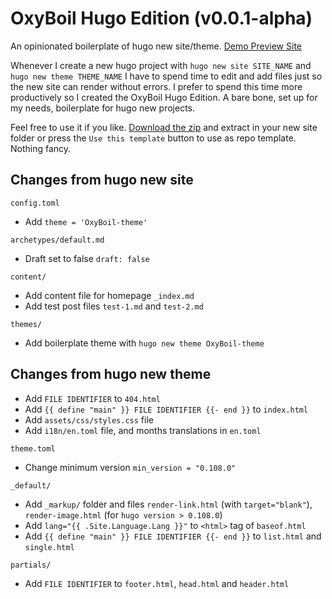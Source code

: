 # OxyBoil Hugo Edition (v0.0.1-alpha)

An opinionated boilerplate of hugo new site/theme.
[Demo Preview Site](https://oxyboil-hugo.vercel.app/)

Whenever I create a new hugo project with `hugo new site SITE_NAME` and `hugo new theme THEME_NAME` I have to spend time to edit and add files just so the new site can render without errors.
I prefer to spend this time more productively so I created the OxyBoil Hugo Edition. A bare bone, set up for my needs, boilerplate for hugo new projects.

Feel free to use it if you like.
[Download the zip](https://github.com/Oxypteros/OxyBoil-hugo/archive/refs/heads/main.zip) and extract in your new site folder or press the `Use this template` button to use as repo template.
Nothing fancy.

## Changes from hugo new site

`config.toml`

* Add `theme = 'OxyBoil-theme'`

`archetypes/default.md`

* Draft set to false `draft: false`

`content/`

* Add content file for homepage `_index.md`
* Add test post files `test-1.md` and `test-2.md`

`themes/`

* Add boilerplate theme with `hugo new theme OxyBoil-theme`

## Changes from hugo new theme

* Add `FILE IDENTIFIER` to `404.html`
* Add `{{ define "main" }} FILE IDENTIFIER {{- end }}` to `index.html`
* Add `assets/css/styles.css` file
* Add `i18n/en.toml` file, and months translations in `en.toml`

`theme.toml`

* Change minimum version `min_version = "0.108.0"`

`_default/`

* Add `_markup/` folder and files `render-link.html` (with `target="blank"`), `render-image.html` (for `hugo version > 0.108.0`)
* Add `lang="{{ .Site.Language.Lang }}"` to `<html>` tag of `baseof.html`
* Add `{{ define "main" }} FILE IDENTIFIER {{- end }}` to `list.html` and `single.html`

`partials/`

* Add `FILE IDENTIFIER` to `footer.html`, `head.html` and `header.html`